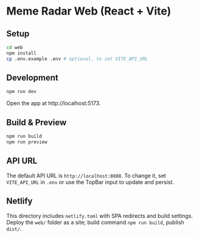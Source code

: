 # Meme Radar Web (React + Vite)

## Setup

```bash
cd web
npm install
cp .env.example .env # optional, to set VITE_API_URL
```

## Development

```bash
npm run dev
```

Open the app at http://localhost:5173.

## Build & Preview

```bash
npm run build
npm run preview
```

## API URL

The default API URL is `http://localhost:8088`. To change it, set `VITE_API_URL` in `.env` or use the TopBar input to update and persist.

## Netlify

This directory includes `netlify.toml` with SPA redirects and build settings. Deploy the `web/` folder as a site; build command `npm run build`, publish `dist/`.
